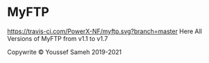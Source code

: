 # MyFTP
https://travis-ci.com/PowerX-NF/myftp.svg?branch=master
Here All Versions of MyFTP from v1.1 to v1.7

Copywrite © Youssef Sameh 2019-2021
